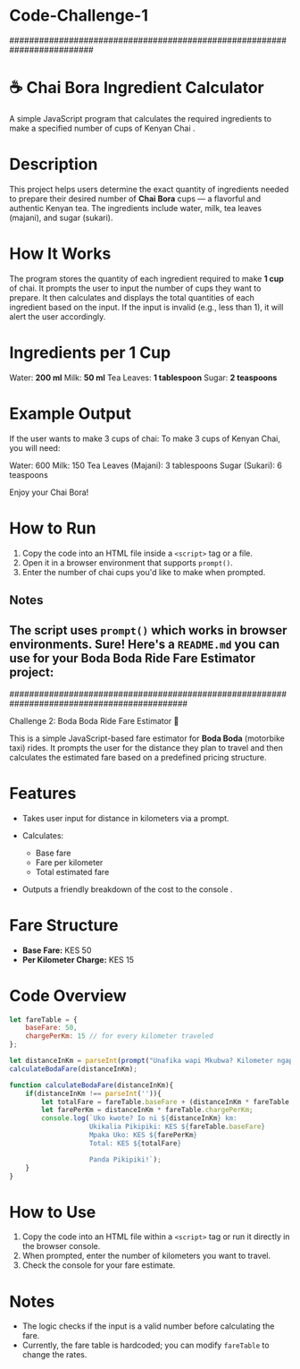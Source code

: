 # Code-Challenge-1
#########################################################################
# ☕ Chai Bora Ingredient Calculator

A simple JavaScript program that calculates the required ingredients to make a specified number of cups of  Kenyan Chai .

# Description

This project helps users determine the exact quantity of ingredients needed to prepare their desired number of **Chai Bora** cups — a flavorful and authentic Kenyan tea. The ingredients include water, milk, tea leaves (majani), and sugar (sukari).

# How It Works

The program stores the quantity of each ingredient required to make **1 cup** of chai.
It prompts the user to input the number of cups they want to prepare.
It then calculates and displays the total quantities of each ingredient based on the input.
If the input is invalid (e.g., less than 1), it will alert the user accordingly.

# Ingredients per 1 Cup

 Water: **200 ml**
 Milk: **50 ml**
 Tea Leaves: **1 tablespoon**
 Sugar: **2 teaspoons**

# Example Output

If the user wants to make 3 cups of chai:
To make 3 cups of Kenyan Chai, you will need:

Water: 600
Milk:  150
Tea Leaves (Majani): 3 tablespoons
Sugar (Sukari): 6 teaspoons 

Enjoy your Chai Bora!

#  How to Run

1. Copy the code into an HTML file inside a `<script>` tag or a file.
2. Open it in a browser environment that supports `prompt()`.
3. Enter the number of chai cups you'd like to make when prompted.

##  Notes

The script uses `prompt()` which works in browser environments.
Sure! Here's a `README.md` you can use for your Boda Boda Ride Fare Estimator project:
---





############################################################################################

Challenge 2: Boda Boda Ride Fare Estimator 🛵

This is a simple JavaScript-based fare estimator for **Boda Boda** (motorbike taxi) rides. It prompts the user for the distance they plan to travel and then calculates the estimated fare based on a predefined pricing structure.

# Features

* Takes user input for distance in kilometers via a prompt.
* Calculates:

  * Base fare
  * Fare per kilometer
  * Total estimated fare
* Outputs a friendly breakdown of the cost to the console .

#  Fare Structure

* **Base Fare:** KES 50
* **Per Kilometer Charge:** KES 15

# Code Overview

```javascript
let fareTable = {
    baseFare: 50,
    chargePerKm: 15 // for every kilometer traveled
};

let distanceInKm = parseInt(prompt("Unafika wapi Mkubwa? Kilometer ngapi?:"));
calculateBodaFare(distanceInKm);

function calculateBodaFare(distanceInKm){
    if(distanceInKm !== parseInt('')){
        let totalFare = fareTable.baseFare + (distanceInKm * fareTable.chargePerKm);
        let farePerKm = distanceInKm * fareTable.chargePerKm;
        console.log(`Uko kwote? Io ni ${distanceInKm} km:
                    Ukikalia Pikipiki: KES ${fareTable.baseFare}
                    Mpaka Uko: KES ${farePerKm}
                    Total: KES ${totalFare}

                    Panda Pikipiki!`);
    } 
}
```

#  How to Use

1. Copy the code into an HTML file within a `<script>` tag or run it directly in the browser console.
2. When prompted, enter the number of kilometers you want to travel.
3. Check the console for your fare estimate.

#  Notes

* The logic checks if the input is a valid number before calculating the fare.
* Currently, the fare table is hardcoded; you can modify `fareTable` to change the rates.


